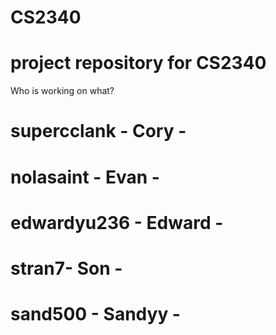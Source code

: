 CS2340
======

project repository for CS2340
=======

Who is working on what?

supercclank - Cory -
=======
nolasaint - Evan -
=======
edwardyu236 - Edward -
=======
stran7- Son -
=======
sand500 - Sandyy -
=======
